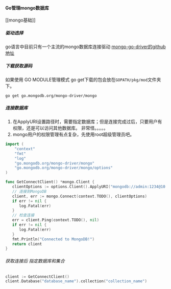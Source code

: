 #### Go管理mongo数据库
[[mongo基础]]
##### 驱动选择

go语言中目前只有一个主流的mongo数据库连接驱动 [mongo-go-driver的github地址](https://github.com/mongodb/mongo-go-driver) 



##### 下载获取源码

如果使用 GO MODULE管理模式 go get下载的包会放在`GOPATH/pkg/mod`文件夹下。

```shell
go get go.mongodb.org/mongo-driver/mongo
```



##### 连接数据库

1. 在ApplyURI设置路径时，需要指定数据库；但是连接完成过后，只要用户有权限，还是可以访问其他数据库。  非常怪。。。。。
2. mongo用户的权限管理有点复杂，先使用root超级管理员吧。

```go
import (
	"context"
	"fmt"
	"log"
	"go.mongodb.org/mongo-driver/mongo"
	"go.mongodb.org/mongo-driver/mongo/options"
)

func GetConnectClient() *mongo.Client {
   clientOptions := options.Client().ApplyURI("mongodb://admin:1234@10.190.221.111:27017/test")
   // 连接到MongoDB
   client, err := mongo.Connect(context.TODO(), clientOptions)
   if err != nil {
      log.Fatal(err)
   }
   // 检查连接
   err = client.Ping(context.TODO(), nil)
   if err != nil {
      log.Fatal(err)
   }
   fmt.Println("Connected to MongoDB!")
   return client
}
```

###### 获取连接后 指定数据库和集合

```go
client := GetConnectClient()
client.Database("database_name").collection("collection_name")
```




